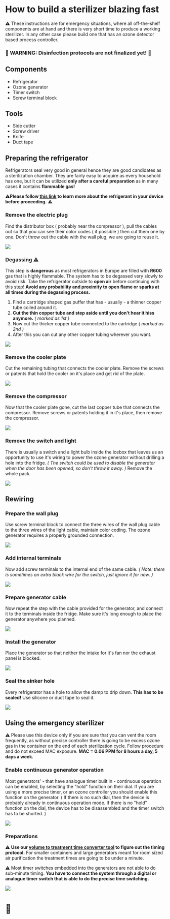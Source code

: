 # How to build a sterilizer blazing fast

:warning: These instructions are for emergency situations, where all off-the-shelf components are at hand and there is very short time to produce a working sterilizer. In any other case please build one that has an ozone detector based process controller.

### :construction: WARNING: Disinfection protocols are not finalized yet! :construction:

## Components

* Refrigerator
* Ozone generator
* Timer switch
* Screw terminal block

## Tools

* Side cutter
* Screw driver
* Knife
* Duct tape



## Preparing the refrigerator 

Refrigerators seal very good in general hence they are good candidates as a sterilization chamber. They are fairly easy to acquire as every household has one, but it can be utilized **only after a careful preparation** as in many cases it contains **flammable gas!** ​​

:warning:**Please follow [this link](https://www.kth.se/en/2.2145/energiteknik/forskningsavdelningar/ett/projekt/koldmedier-med-lag-gwp/low-gwp-news/nagot-om-koldmediers-brannbarhet-1.575938) to learn more about the refrigerant in your device before proceeding.** :warning:

### Remove the electric plug

Find the distributor box ( probably near the compressor ), pull the cables out so that you can see their color codes ( if possible ) then cut them one by one. Don't throw out the cable with the wall plug, we are going to reuse it.

![](build/refr_rm_plug.jpg)

### Degassing :warning:

This step is **dangerous** as most refrigerators in Europe are filled with **R600** gas that is highly flammable. The system has to be degassed very slowly to avoid risk. Take the refrigerator outside to **open air** before continuing with this step! **Avoid any probability and proximity to open flame or sparks at all times during the degassing process.**

1. Find a cartridge shaped gas puffer that has - usually - a thinner copper tube coiled around it.
2. **Cut the thin copper tube and step aside until you don't hear it hiss anymore.** *( marked as 1st )*
3. Now cut the thicker copper tube connected to the cartridge *( marked as 2nd )*
4. After this you can cut any other copper tubing wherever you want.

![](build/refr_degass.jpg)

### Remove the cooler plate

Cut the remaining tubing that connects the cooler plate. Remove the screws or patents that hold the cooler on it's place and get rid of the plate.

![](build/refr_rm_cooler.jpg)

### Remove the compressor

Now that the cooler plate gone, cut the last copper tube that connects the compressor. Remove screws or patents holding it in it's place, then remove the compressor.

![](build/refr_rm_compr.jpg)

### Remove the switch and light

There is usually a switch and a light bulb inside the icebox that leaves us an opportunity to use it's wiring to power the ozone generator without drilling a hole into the fridge. *( The switch could be used to disable the generator when the door has been opened, so don't throw it away. )* Remove the whole pack.

![](build/refr_rm_light.jpg)



## Rewiring

### Prepare the wall plug

Use screw terminal block to connect the three wires of the wall plug cable to the three wires of the light cable, maintain color coding. The ozone generator requires a properly grounded connection.

![](build/refr_out_rewire.jpg)

### Add internal terminals

Now add screw terminals to the internal end of the same cable. *( Note: there is sometimes an extra black wire for the switch, just ignore it for now. )*

![](build/refr_ins_rewire.jpg)

### Prepare generator cable

Now repeat the step with the cable provided for the generator, and connect it to the terminals inside the fridge. Make sure it's long enough to place the generator anywhere you planned.

![](build/refr_gen_cable.jpg)

### Install the generator

Place the generator so that neither the intake for it's fan nor the exhaust panel is blocked. 

![](build/refr_gen_install.jpg)

### Seal the sinker hole

Every refrigerator has a hole to allow the damp to drip down. **This has to be sealed!** Use silicone or duct tape to seal it.

![](build/refr_seal.jpg)

## Using the emergency sterilizer

:warning: Please use this device only if you are sure that you can vent the room frequently, as without precise controller there is going to be excess ozone gas in the container on the end of each sterilization cycle. Follow procedure and do not exceed MAC exposure. **MAC = 0.06 PPM for 8 hours a day, 5 days a week.**

### Enable continuous generator operation

Most generators' - that have analogue timer built in - continuous operation can be enabled, by selecting the "hold" function on their dial. If you are using a more precise timer, or an ozone controller you should enable this function on the generator. ( If there is no such dial, then the device is probably already in continuous operation mode. If there is no "hold" function on the dial, the device has to be disassembled and the timer switch has to be shorted. )

![](build/gen_on_hold.jpg)

### Preparations

:warning: **Use our [volume to treatment time converter tool](http://nowtech.cloud/closed_calc.html) to figure out the timing protocol.** For smaller containers and large generators meant for room sized air purification the treatment times are going to be under a minute.

:warning: Most timer switches embedded into the generators are not able to do sub-minute timing. **You have to connect the system through a digital or analogue timer switch that is able to do the precise time switching.**

![](build/refr_gen_timer.jpg)

# :construction: